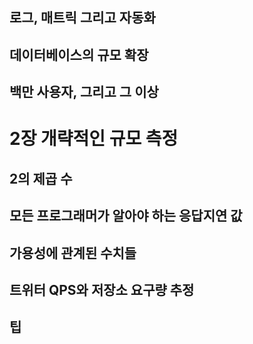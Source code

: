 ## 로그, 매트릭 그리고 자동화

## 데이터베이스의 규모 확장

## 백만 사용자, 그리고 그 이상

# 2장 개략적인 규모 측정

## 2의 제곱 수

## 모든 프로그래머가 알아야 하는 응답지연 값

## 가용성에 관계된 수치들

## 트위터 QPS와 저장소 요구량 추정

## 팁
